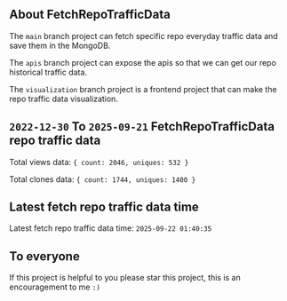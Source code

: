 ## About FetchRepoTrafficData

The `main` branch project can fetch specific repo everyday traffic data and save them in the MongoDB.

The `apis` branch project can expose the apis so that we can get our repo historical traffic data.

The `visualization` branch project is a frontend project that can make the repo traffic data visualization.

## `2022-12-30` To `2025-09-21` FetchRepoTrafficData repo traffic data

Total views data: `{ count: 2046, uniques: 532 }`

Total clones data: `{ count: 1744, uniques: 1400 }`

## Latest fetch repo traffic data time

Latest fetch repo traffic data time: `2025-09-22 01:40:35`

## To everyone

If this project is helpful to you please star this project, this is an encouragement to me `:)`



